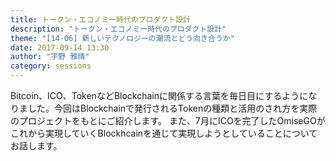 ```yaml
---
title: トークン・エコノミー時代のプロダクト設計
description: "トークン・エコノミー時代のプロダクト設計"
theme: "[14-06] 新しいテクノロジーの潮流とどう向き合うか"
date: 2017-09-14 13:30
author: "宇野 雅晴"
category: sessions
---
```

Bitcoin、ICO、TokenなどBlockchainに関係する言葉を毎日目にするようになりました。今回はBlockchainで発行されるTokenの種類と活用のされ方を実際のプロジェクトをもとにご紹介します。
また、7月にICOを完了したOmiseGOがこれから実現していくBlockhcainを通じて実現しようとしていることについてお話します。
